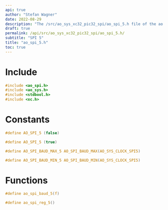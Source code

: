 ```yaml
---
api: true
author: "Stefan Wagner"
date: 2022-08-29
description: "The /src/ao_sys_xc32_pic32_spi/ao_spi_5.h file of the ao real-time operating system."
draft: true
permalink: /api/src/ao_sys_xc32_pic32_spi/ao_spi_5.h/
subtitle: "SPI 5"
title: "ao_spi_5.h"
toc: true
---
```


# Include

```c
#include <ao_spi.h>
#include <ao_sys.h>
#include <stdbool.h>
#include <xc.h>
```

# Constants

```c
#define AO_SPI_5 (false)
```

```c
#define AO_SPI_5 (true)
```

```c
#define AO_SPI_BAUD_MAX_5 AO_SPI_BAUD_MAX(AO_SYS_CLOCK_SPI5)
```

```c
#define AO_SPI_BAUD_MIN_5 AO_SPI_BAUD_MIN(AO_SYS_CLOCK_SPI5)
```

# Functions

```c
#define ao_spi_baud_5(f)
```

```c
#define ao_spi_reg_5()
```
